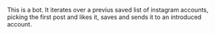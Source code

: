 This is a bot. It iterates over a previus saved list of instagram accounts, picking the first post and likes it, saves and sends it to an introduced account.
